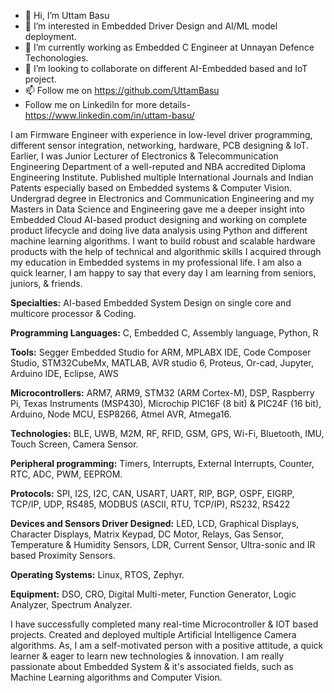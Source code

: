 - 👋 Hi, I’m  Uttam Basu
- 👀 I’m interested in Embedded Driver Design and AI/ML model deployment.
- 🌱 I’m currently working as Embedded C Engineer at Unnayan Defence Techonologies.
- 💞️ I’m looking to collaborate on different AI-Embedded based and IoT project.
- 📫 Follow me on https://github.com/UttamBasu
- Follow me on Linkediln for more details- https://www.linkedin.com/in/uttam-basu/

I am Firmware Engineer with experience in low-level driver programming, different sensor integration, networking, hardware, PCB designing & IoT. Earlier, I was Junior Lecturer of Electronics & Telecommunication Engineering Department of a well-reputed and NBA accredited Diploma Engineering Institute. Published multiple International Journals and Indian Patents especially based on Embedded systems & Computer Vision. Undergrad degree in Electronics and Communication Engineering and my Masters in Data Science and Engineering gave me a deeper insight into Embedded Cloud AI-based product designing and working on complete product lifecycle and doing live data analysis using Python and different machine learning algorithms. I want to build robust and scalable hardware products with the help of technical and algorithmic skills I acquired through my education in Embedded systems in my professional life. I am also a quick learner, I am happy to say that every day I am learning from seniors, juniors, & friends.

**Specialties:** AI-based Embedded System Design on single core and multicore processor & Coding.

**Programming Languages:** C, Embedded C, Assembly language, Python, R

**Tools:** Segger Embedded Studio for ARM, MPLABX IDE, Code Composer Studio, STM32CubeMx, MATLAB, AVR studio 6, Proteus, Or-cad, Jupyter, Arduino IDE, Eclipse, AWS

**Microcontrollers:** ARM7, ARM9, STM32 (ARM Cortex-M), DSP, Raspberry Pi, Texas Instruments (MSP430), Microchip PIC16F (8 bit) & PIC24F (16 bit), Arduino, Node MCU, ESP8266, Atmel AVR, Atmega16.

**Technologies:** BLE, UWB, M2M, RF, RFID, GSM, GPS, Wi-Fi, Bluetooth, IMU, Touch Screen, Camera Sensor.

**Peripheral programming:** Timers, Interrupts, External Interrupts, Counter, RTC, ADC, PWM, EEPROM.

**Protocols:** SPI, I2S, I2C, CAN, USART, UART, RIP, BGP, OSPF, EIGRP, TCP/IP, UDP, RS485, MODBUS (ASCII, RTU, TCP/IP), RS232, RS422

**Devices and Sensors Driver Designed:** LED, LCD, Graphical Displays, Character Displays, Matrix Keypad, DC Motor, Relays, Gas Sensor, Temperature & Humidity Sensors, LDR, Current Sensor, Ultra-sonic and IR based Proximity Sensors. 

**Operating Systems:** Linux, RTOS, Zephyr.

**Equipment:** DSO, CRO, Digital Multi-meter, Function Generator, Logic Analyzer, Spectrum Analyzer.


I have successfully completed many real-time Microcontroller & IOT based projects. 
Created and deployed multiple Artificial Intelligence Camera algorithms.
As, I am a self-motivated person with a positive attitude, a quick learner & eager to learn new technologies & innovation.
I am really passionate about Embedded System & it's associated fields, such as Machine Learning algorithms and Computer Vision.
